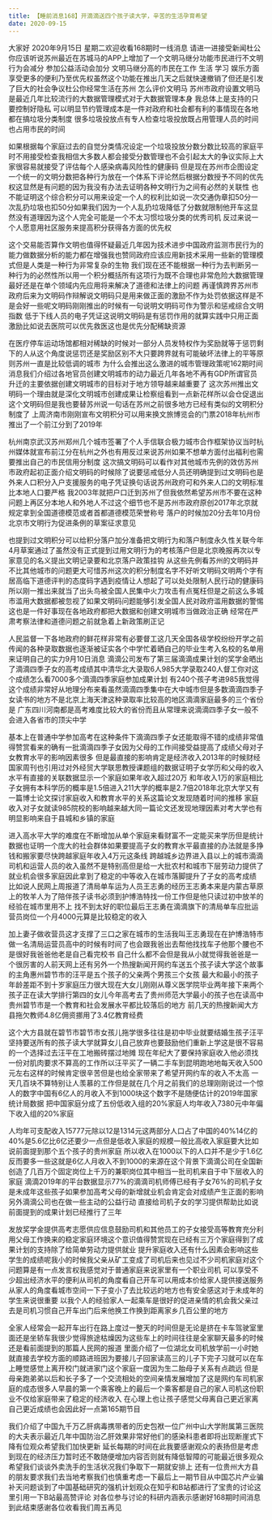 ```yaml
---
title: 【睡前消息168】开滴滴送四个孩子读大学，辛苦的生活孕育希望
date: 2020-09-15
---
```


大家好 2020年9月15日 星期二欢迎收看168期时一线消息 请进一进接受新闻杜公 你应该听说苏州最近在苏城马的APP上增加了一个文明马继分功能市民进行不文明行为会减分 参加公益活动会加分
文明马继分高的市民在工作 生活 学习 娱乐方面享受更多的便利乃至优先权虽然这个功能在推出几天之后就快速撤销了但还是引发了巨大的社会争议杜公你经常生活在苏州 怎么评价文明马
苏州市政府设置文明马是最近几年比较流行的大数据管理模式对于大数据管理本身 我总体上是支持的只要控制好隐私 可以明显节约管理成本是一件对政府和社会都有利的事情现在各地都在搞垃圾分类制度
很多垃圾投放点有专人检查垃圾投放既占用管理人员的时间 也占用市民的时间

如果根据每个家庭过去的自觉分类情况设定一个垃圾投放分数分数比较高的家庭平时不用接受检查我相信大多数人都会接受分数管理也不会引起太大的争议实际上大家很容易就接受了评估每个人感染病毒风险性的健康码
但是现在苏州市企图设定一个统一的文明分数把各种行为放在一个体系下评论然后根据分数授予不同的优先权这显然是有问题的因为我没有办法去证明各种文明行为之间有必然的关联性
也不能证明这个综合积分可以用来设定一个人的权利比如说一次交通伪章扣50分一次乱扔垃圾也扣50分如果我们因为一个人乱扔垃圾降低了分数就限制他开车这显然没有道理因为这个人完全可能是一个不太习惯垃圾分类的优秀司机
反过来说一个人愿意用社区服务来提高积分获得各方面的优先权

这个交易能否算作文明也值得怀疑最近几年因为技术进步中国政府监测市民行为的能力做数据分析的能力都在增强我也赞同政府应该应用新技术采用一些新的管理模式但是人类是一种行为非常复杂的生物
我们现在还不能根据一种行为去判断另一种行为的必然性所以用一个积分概括所有这项行为既不合理也非常危险大数据管理最好还是在单个领域内先应用将来解决了道德和法律上的问题
再谨慎跨界苏州市政府后来为文明码作辩解说文明码只是用来做正面的激励不作为处罚依据这样是不是会好一些呢文明码刚刚推出的时候有一句说明文明码可作为警示和惩戒综合文明指数
低于下线人员的电子凭证这说明文明码是有惩罚作用的就算实践中只用正面激励比如说去医院可以优先救医这也是优先分配稀缺资源

在医疗停车运动场馆都相对稀缺的时候对一部分人员发特权作为奖励就等于惩罚剩下的人从这个角度说惩罚还是奖励区别不大只要跨界就有可能破坏法律上的平等原则苏州一直是比较低调的城市
为什么会推出这么激进的城市管理政策呢162期时间消息我们介绍过各地官员创建文明城市的动力最近几年各地不再有GDP所谓官员升迁的主要依据创建文明城市的目标对于地方领导越来越重要了
这次苏州推出文明码一个理由就是深化文明城市创建成果让检察组看到一点新花样所以会仓促退出这个文明码但是我也要替苏州说一句话在苏州之前很多地方已经有类似的文明积分制度了
上周济南市刚刚宣布文明积分可以用来换文旅博览会的门票2018年杭州市推出了一个前江分到了2019年

杭州南京武汉苏州郑州几个城市签署了个人手信联合极力城市合作框架协议当时杭州媒体就宣布前江分在杭州之外也有用反过来说苏州如果不想单方面付出福利也需要推出自己的市民信用分制度
这次搞文明码可以看作对其他城市先例的效仿苏州市政府起初正面介绍文明码的时候除了说要惩戒低分人员还明确提到过文明码也是外来人口积分入户支援服务的电子凭证换句话说苏州政府可和外来人口的文明标准比本地人口要严格
我2003年就把户口迁到苏州了但我依然希望苏州市不要在这种问题上再区分本地人和外地人不过这个细节也不是苏州市政府原创2017年北京就规定拿到全国道德模范或者首都道德模范荣誉称号
落户的时候加20分去年10月份北京市文明行为促进条例的草案征求意见

也提到过文明积分可以给积分落户加分准备把文明行为和落户制度永久性关联今年4月草案通过了虽然没有正式提到过用文明行为的考核落户但是北京晚报再次以专家意见的名义提出文明记录要和北京落户政策挂钩
从这些先例看苏州的文明码并不比其他城市的问题更大可惜苏州这次的积分制度名字不好听文明码文明两个字有居高临下道德评判的态度码字遇到疫情让人想起了可以处处限制人民行动的健康码
所以刚一推出来就当了出头鸟被全国人民集中火力攻击有点冤枉但是之前这么多城市滥用大数据都被忽视了如果文明码问题能够引发全国人民对政府滥用数据的警惕这也是一件好事现在各地政府都把大数据和创建文明城市当做政治正确
经常在严肃考察法律和道德问题之前就急着上新政策刷正记

人民监督一下各地政府的鲜花样非常有必要督工这几天全国各级学校纷纷开学之前传闻的各种录取数据也逐渐被证实各个中学忙着晒自己的毕业生考入名校的名单用来证明自己的实力9月10日消息
滴滴公司发布了第三届滴滴成果计划的奖学金晒出了滴滴四季子女的高考成绩其中清华北大录取6人985大学录取240人督工你对这个成绩怎么看7000多个滴滴四季家庭参加成果计划
有240个孩子考进985我觉得这个成绩非常好从地理分布来看虽然滴滴四季集中在大中城市但是多数滴滴四季子女读书的地方不是北京上海天津这种录取率比较高的地区滴滴家庭最多的三个省份是
广东四川河南都是高考难度比较大的省份而且从常理来说滴滴四季子女一般不会进入各省市的顶尖中学

基本上在普通中学参加高考在这种条件下滴滴四季子女还能取得不错的成绩非常值得赞赏看来的确有一批滴滴四季子女因为父母的工作间接受益提高了成绩父母对子女教育水平的影响因素很多
但是最直接的影响肯定是经济收入2013年的时候财经国家周刊也引用过对外经贸大学联思教授课题组的数据证明子女学历和父母的收入水平有直接的关联数据显示一个家庭如果年收入超过20万
和年收入1万的家庭相比子女拥有本科学历的概率是1.5倍进入211大学的概率是2.7倍2018年北京大学又有一篇博士论文探讨家庭收入和教育水平的关系这篇论文发现随着时间的推移
家庭收入对子女就读985院校的影响越来越大同一篇论文还发现地理因素对考大学也有明显影响来自于县城和乡镇的家庭

进入高水平大学的难度在不断增加从单个家庭来看财富不一定能买来学历但是统计数据也证明一个庞大的社会群体如果要提高子女的教育水平最直接的办法就是多挣钱和搬家要尽快跨越家庭年收入4万元这条线
跨越城乡边界进入县以上的城市滴滴司机和运营人员的收入虽然不是特别高但是给一大批农村和城市下层劳动力提供了就业机会很多家庭因此拿到了稳定的中等收入在城市落脚提升了子女的高考成绩
比如说人民网上周报道了清局单车运为人员王志勇的经历王志勇本来是内蒙古草原上的牧羊人为了陪伴孩子读书必须到护博浩特找一份工作但是他只读过初中放羊的经验在城市里用不上
找不到太好的职位最后王志勇在滴滴旗下的清局单车应批运营员岗位一个月4000元算是比较稳定的收入

加上妻子做收营员这才支撑了三口之家在城市的生活我叫王志勇现在在护博浩特市做一名清局运营员高中的时候有时间了也会跟我爸出去帮他找找车子他那个腰也不是很好我爸爸他老是自己看完校书
自己什么都不会但是我从小就觉得我爸爸是一个很厉害的人前天网上还有另外一个热搜新闻开网约车送五个孩子读大学这个故事的主角惠州碧节市的汪平是五个孩子的父亲两个男孩三个女孩
最大和最小的孩子年龄差距不到十岁家庭压力很大现在大女儿刚刚从尊义医学院毕业两年接下来两个孩子正在读大学排行第四的女儿今年高考去了贵州师范大学最小的孩子也在读高中贵州碧节市是一个教育和社会发展水平都比较落后的地方
前几天的热搜新闻大方县拖欠教师4.8亿佣资挪用了3.4亿教育经费

这个大方县就在碧节市碧节市女孩儿拖学很多往往是初中毕业就要结婚生孩子汪平坚持要送所有的孩子读大学就算女儿自己放弃也要鼓励他们重新上学这是很不容易的一个选择过去汪平在工地搬砖摆过地摊
现在年纪大了要保持家庭收入他必须找一份对肌肉要求不算高的工作所以汪平买了一辆二手车到昆明跑地地每天收入500元左右这样的时候肯定很辛苦但是也给全家带来了希望开网约车的收入不太高
一天几百块不算特别让人羡慕的工作但是就在几个月之前我们的总理刚刚说过一个惊人的数字中国有6亿人的月收入不到1000块这个数字不是随便估计的2019年国家统计局数据
把中国家庭分成了五份低收入组的20%家庭人均年收入7380元中年偏下收入组的20%家庭

人均年可支配收入15777元除以12是1314元这两部分人口占了中国的40%14亿的40%是5.6亿比6亿还要少一点但是低收入家庭的规模一般比高收入家庭要大比如说前面提到那个五个孩子的贵州家庭
所以收入在1000以下的人口并不是少于1.6亿反而要多一些这就是6亿人月收入不到1000的来源在这个背景下滴滴公司在全国新创造了几百万个固定岗位上千万的兼职岗位其中相当一批司机来自于中下层收入的家庭
滴滴2019年的平台数据显示77%的滴滴司机师傅已经有子女76%的司机子女是未成年这些孩子如果参加高考父母的新增就业机会肯定会对成绩产生正面的影响另外滴滴公司也在做一些主动的公益行动
直接给司机子女的学习提供帮助比如说前面提到的成果计划已经推行了三年

发放奖学金提供高考志愿供应信息鼓励司机和其他员工的子女接受高等教育充分利用父母工作换来的稳定家庭环境这个意识值得赞赏现在已经有三万个家庭得到了成果计划的支持除了给简单劳动力提供就业
提升家庭收入还有什么因素会影响这些学生的成绩呢我小的时候我父亲从矿工变成了司机后来也见过不少司机家庭对这个问题算是有一点发言权我感觉对于普通家庭来说家里有一个职业司机
可以享受不少超出经济水平的便利从司机的角度看自己开车可以用成本价给家人提供接送服务从家人的角度看城市空间一下子变小了去比较远的地方也有安全感这对于未成年的学生来说很重要
以我个人的经验家人一起乘车是很好的促进亲情的机会我父亲过去是司机习惯自己开车出门后来他换工作换到距离家乡几百公里的地方

全家人经常会一起开车出行在路上度过一整天的时间但是无论是挤在卡车驾驶室里面还是坐轿车我很少觉得旅途枯燥因为这些车上的时间往往是全家聊天最多的时候还是看前面提到的那篇人民网的报道
里面介绍了一位湖北女司机放学前一小时她就直接去学校方面的顺路进班因为要接儿子回家读高三的儿子下完子习就可以在车上睡觉感觉上离开校门就进家门这个家庭一度因为生二胎母子关系有点疏远
但是母亲跑弟弟以后和长子多了一个交流相处的空间亲情发展增加了这是网约车司机家庭的成态很多人早晨的第一个乘客晚上的最后一个乘客都是自己的家人司机这份职业不仅给家庭带来了稳定的经济收入
在心理上也让孩子感觉父母离自己更近家离自己更近成绩也会因此好一点第165期节目

我们介绍了中国九千万乙肝病毒携带者的历史包袱一位广州中山大学附属第三医院的大夫表示最近几年中国防治乙肝效果非常好他们的感染科患者即将出现断崖式下降有位观众希望我们加快更新
延长每期的时间在此我要感谢观众的表扬但是考虑到现在的经济压力暂时还不敢随便增加内容否则就有降低智障的可能最近很多观众希望我们谈谈外卖洗手的生活状况我们争取下一期就安排上
还有一位贵州大方县的朋友要求我们去当地考察我们也慎重考虑一下最后上一期节目从中国芯片产业骗补天问题谈到了中国基础研究的强机计划观众在知乎和B站都进行了宝贵的讨论这里引用一下B站最高赞评论
对各位参与讨论的科研内涵表示感谢好168期时间消息到此结束感谢各位收看我们周五再见

